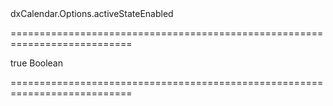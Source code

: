 <!--id-->dxCalendar.Options.activeStateEnabled<!--/id-->
===========================================================================
<!--default-->true<!--/default-->
<!--type-->Boolean<!--/type-->
===========================================================================

